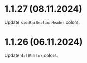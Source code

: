 # 1.1.27 (08.11.2024)

Update `sideBarSectionHeader` colors.

# 1.1.26 (06.11.2024)

Update `diffEditor` colors.
